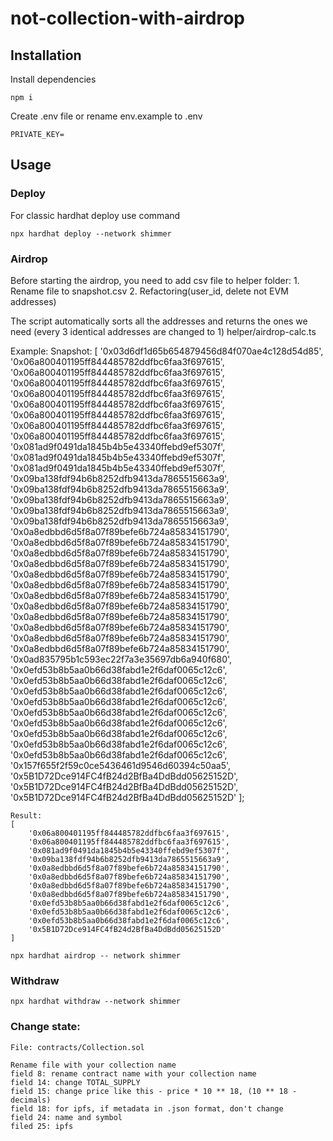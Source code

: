 # not-collection-with-airdrop

## Installation
Install dependencies

    npm i

Create .env file or rename env.example to .env 

    PRIVATE_KEY=

## Usage

### Deploy

For classic hardhat deploy use command

    npx hardhat deploy --network shimmer

### Airdrop

Before starting the airdrop, you need to add csv file to helper folder:
    1. Rename file to snapshot.csv
    2. Refactoring(user_id, delete not EVM addresses)

The script automatically sorts all the addresses and returns the ones we need (every 3 identical addresses are changed to 1)
    helper/airdrop-calc.ts

Example:
    Snapshot:
    [
        '0x03d6df1d65b654879456d84f070ae4c128d54d85', 
        '0x06a800401195ff844485782ddfbc6faa3f697615',
        '0x06a800401195ff844485782ddfbc6faa3f697615',
        '0x06a800401195ff844485782ddfbc6faa3f697615',
        '0x06a800401195ff844485782ddfbc6faa3f697615',
        '0x06a800401195ff844485782ddfbc6faa3f697615',
        '0x06a800401195ff844485782ddfbc6faa3f697615',
        '0x06a800401195ff844485782ddfbc6faa3f697615',
        '0x06a800401195ff844485782ddfbc6faa3f697615',
        '0x081ad9f0491da1845b4b5e43340ffebd9ef5307f',
        '0x081ad9f0491da1845b4b5e43340ffebd9ef5307f',
        '0x081ad9f0491da1845b4b5e43340ffebd9ef5307f',
        '0x09ba138fdf94b6b8252dfb9413da7865515663a9',
        '0x09ba138fdf94b6b8252dfb9413da7865515663a9',
        '0x09ba138fdf94b6b8252dfb9413da7865515663a9',
        '0x09ba138fdf94b6b8252dfb9413da7865515663a9',
        '0x09ba138fdf94b6b8252dfb9413da7865515663a9',
        '0x0a8edbbd6d5f8a07f89befe6b724a85834151790',
        '0x0a8edbbd6d5f8a07f89befe6b724a85834151790',
        '0x0a8edbbd6d5f8a07f89befe6b724a85834151790',
        '0x0a8edbbd6d5f8a07f89befe6b724a85834151790',
        '0x0a8edbbd6d5f8a07f89befe6b724a85834151790',
        '0x0a8edbbd6d5f8a07f89befe6b724a85834151790',
        '0x0a8edbbd6d5f8a07f89befe6b724a85834151790',
        '0x0a8edbbd6d5f8a07f89befe6b724a85834151790',
        '0x0a8edbbd6d5f8a07f89befe6b724a85834151790',
        '0x0a8edbbd6d5f8a07f89befe6b724a85834151790',
        '0x0a8edbbd6d5f8a07f89befe6b724a85834151790',
        '0x0a8edbbd6d5f8a07f89befe6b724a85834151790',
        '0x0ad835795b1c593ec22f7a3e35697db6a940f680',
        '0x0efd53b8b5aa0b66d38fabd1e2f6daf0065c12c6',
        '0x0efd53b8b5aa0b66d38fabd1e2f6daf0065c12c6',
        '0x0efd53b8b5aa0b66d38fabd1e2f6daf0065c12c6',
        '0x0efd53b8b5aa0b66d38fabd1e2f6daf0065c12c6',
        '0x0efd53b8b5aa0b66d38fabd1e2f6daf0065c12c6',
        '0x0efd53b8b5aa0b66d38fabd1e2f6daf0065c12c6',
        '0x0efd53b8b5aa0b66d38fabd1e2f6daf0065c12c6',
        '0x0efd53b8b5aa0b66d38fabd1e2f6daf0065c12c6',
        '0x0efd53b8b5aa0b66d38fabd1e2f6daf0065c12c6',
        '0x157f655f2f59c0ce5436461d9546d60394c50aa5',
        '0x5B1D72Dce914FC4fB24d2BfBa4DdBdd05625152D',
        '0x5B1D72Dce914FC4fB24d2BfBa4DdBdd05625152D',
        '0x5B1D72Dce914FC4fB24d2BfBa4DdBdd05625152D'
    ];

    Result:
    [
        '0x06a800401195ff844485782ddfbc6faa3f697615',
        '0x06a800401195ff844485782ddfbc6faa3f697615',
        '0x081ad9f0491da1845b4b5e43340ffebd9ef5307f',
        '0x09ba138fdf94b6b8252dfb9413da7865515663a9',
        '0x0a8edbbd6d5f8a07f89befe6b724a85834151790',
        '0x0a8edbbd6d5f8a07f89befe6b724a85834151790',
        '0x0a8edbbd6d5f8a07f89befe6b724a85834151790',
        '0x0a8edbbd6d5f8a07f89befe6b724a85834151790',
        '0x0efd53b8b5aa0b66d38fabd1e2f6daf0065c12c6',
        '0x0efd53b8b5aa0b66d38fabd1e2f6daf0065c12c6',
        '0x0efd53b8b5aa0b66d38fabd1e2f6daf0065c12c6',
        '0x5B1D72Dce914FC4fB24d2BfBa4DdBdd05625152D'
    ]

    npx hardhat airdrop -- network shimmer

### Withdraw

    npx hardhat withdraw --network shimmer

### Change state:

    File: contracts/Collection.sol

    Rename file with your collection name
    field 8: rename contract name with your collection name
    field 14: change TOTAL_SUPPLY
    field 15: change price like this - price * 10 ** 18, (10 ** 18 - decimals)
    field 18: for ipfs, if metadata in .json format, don't change
    field 24: name and symbol
    filed 25: ipfs
